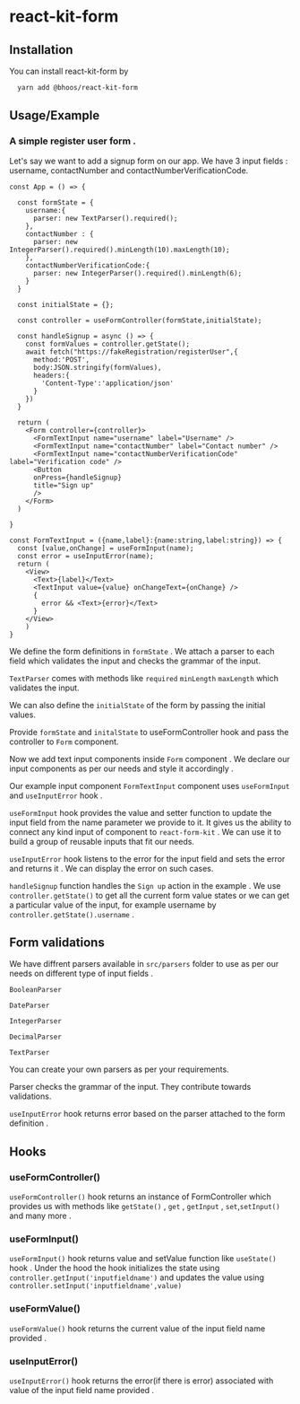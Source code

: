 # react-kit-form

## Installation

You can install react-kit-form by

```bash
  yarn add @bhoos/react-kit-form
```

## Usage/Example

### A simple register user form .

Let's say we want to add a signup form on our app. We have 3 input fields : username, contactNumber and contactNumberVerificationCode.

```tsx
const App = () => {

  const formState = {
    username:{
      parser: new TextParser().required();
    },
    contactNumber : {
      parser: new IntegerParser().required().minLength(10).maxLength(10);
    },
    contactNumberVerificationCode:{
      parser: new IntegerParser().required().minLength(6);
    }
  }

  const initialState = {};

  const controller = useFormController(formState,initialState);

  const handleSignup = async () => {
    const formValues = controller.getState();
    await fetch("https://fakeRegistration/registerUser",{
      method:'POST',
      body:JSON.stringify(formValues),
      headers:{
        'Content-Type':'application/json'
      }
    })
  }

  return (
    <Form controller={controller}>
      <FormTextInput name="username" label="Username" />
      <FormTextInput name="contactNumber" label="Contact number" />
      <FormTextInput name="contactNumberVerificationCode" label="Verification code" />
      <Button
      onPress={handleSignup}
      title="Sign up"
      />
    </Form>
  )

}

const FormTextInput = ({name,label}:{name:string,label:string}) => {
  const [value,onChange] = useFormInput(name);
  const error = useInputError(name);
  return (
    <View>
      <Text>{label}</Text>
      <TextInput value={value} onChangeText={onChange} />
      {
        error && <Text>{error}</Text>
      }
    </View>
    )
}

```

We define the form definitions in `formState` . We attach a parser to each field which validates the input and checks the grammar of the input.

`TextParser` comes with methods like
`required` `minLength` `maxLength` which validates the input.

We can also define the `initialState` of the form by passing the initial values.

Provide `formState` and `initalState` to useFormController hook and pass the controller to `Form` component.

Now we add text input components inside `Form` component . We declare our input components as per our needs and style it accordingly .

Our example input component `FormTextInput` component uses `useFormInput` and `useInputError` hook .

`useFormInput` hook provides the value and setter function to update the input field from the name parameter we provide to it. It gives us the ability to connect any kind input of component to `react-form-kit` . We can use it to build a group of reusable inputs that fit our needs.

`useInputError` hook listens to the error for the input field and sets the error and returns it . We can display the error on such cases.

`handleSignup` function handles the `Sign up` action in the example . We use `controller.getState()` to get all the current form value states or we can get a particular value of the input, for example username by `controller.getState().username` .

## Form validations

We have diffrent parsers available in `src/parsers` folder to use as per our needs on different type of input fields .

`BooleanParser`

`DateParser`

`IntegerParser`

`DecimalParser`

`TextParser`

You can create your own parsers as per your requirements.

Parser checks the grammar of the input. They contribute towards validations.

`useInputError` hook returns error based on the parser attached to the form definition .

## Hooks

### useFormController()

`useFormController()` hook returns an instance of FormController which provides us with methods like `getState()` , `get` , `getInput` , `set`,`setInput()` and many more .

### useFormInput()

`useFormInput()` hook returns value and setValue function like `useState()` hook . Under the hood the hook initializes the state using `controller.getInput('inputfieldname')` and updates the value using `controller.setInput('inputfieldname',value)`

### useFormValue()

`useFormValue()` hook returns the current value of the input field name provided .

### useInputError()

`useInputError()` hook returns the error(if there is error) associated with value of the input field name provided .
